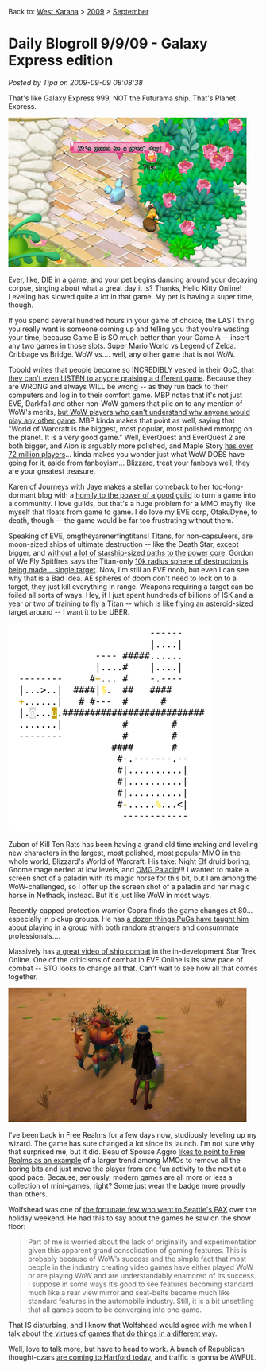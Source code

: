 Back to: [West Karana](/posts/westkarana.md) > [2009](/posts/2009/westkarana.md) > [September](./westkarana.md)
# Daily Blogroll 9/9/09 - Galaxy Express edition

*Posted by Tipa on 2009-09-09 08:08:38*

That's like Galaxy Express 999, NOT the Futurama ship. That's Planet Express.

![My pet loves me when I'm dead](../../../uploads/2009/09/hko-2009-09-08-21-52-33-20.jpg "My pet loves me when I'm dead")

Ever, like, DIE in a game, and your pet begins dancing around your decaying corpse, singing about what a great day it is? Thanks, Hello Kitty Online! Leveling has slowed quite a lot in that game. My pet is having a super time, though.

If you spend several hundred hours in your game of choice, the LAST thing you really want is someone coming up and telling you that you're wasting your time, because Game B is SO much better than your Game A -- insert any two games in those slots. Super Mario World vs Legend of Zelda. Cribbage vs Bridge. WoW vs.... well, any other game that is not WoW.

Tobold writes that people become so INCREDIBLY vested in their GoC, that [they can't even LISTEN to anyone praising a different game](http://tobolds.blogspot.com/2009/09/art-of-discussion.html). Because they are WRONG and always WILL be wrong -- as they run back to their computers and log in to their comfort game. MBP notes that it's not just EVE, Darkfall and other non-WoW gamers that pile on to any mention of WoW's merits, [but WoW players who can't understand why anyone would play any other game](http://mindbendingpuzzles.blogspot.com/2009/09/why-are-wow-players-so-defensive-about.html). MBP kinda makes that point as well, saying that "World of Warcraft is the biggest, most popular, most polished mmorpg on the planet. It is a very good game." Well, EverQuest and EverQuest 2 are both bigger, and Aion is arguably more polished, and Maple Story [has over 72 million players](http://www.gamasutra.com/view/feature/3617/understanding_freetoplay_.php)... kinda makes you wonder just what WoW DOES have going for it, aside from fanboyism... Blizzard, treat your fanboys well, they are your greatest treasure.

Karen of Journeys with Jaye makes a stellar comeback to her too-long-dormant blog with a [homily to the power of a good guild](http://www.journeyswithjaye.com/?p=1448) to turn a game into a community. I love guilds, but that's a huge problem for a MMO mayfly like myself that floats from game to game. I do love my EVE corp, OtakuDyne, to death, though -- the game would be far too frustrating without them.

Speaking of EVE, omgtheyarenerfingtitans! Titans, for non-capsuleers, are moon-sized ships of ultimate destruction -- like the Death Star, except bigger, and [without a lot of starship-sized paths to the power core](http://blogs.amctv.com/scifi-scanner/2009/08/bad-designs-in-star-wars.php). Gordon of We Fly Spitfires says the Titan-only [10k radius sphere of destruction is being made... single target](http://blog.weflyspitfires.com/2009/09/08/eve-online-dominion-titan-nerf-and-facebook-fun/). Now, I'm still an EVE noob, but even I can see why that is a Bad Idea. AE spheres of doom don't need to lock on to a target, they just kill everything in range. Weapons requiring a target can be foiled all sorts of ways. Hey, if I just spent hundreds of billions of ISK and a year or two of training to fly a Titan -- which is like flying an asteroid-sized target around -- I want it to be UBER.

![Paladins RULE!](../../../uploads/2009/09/nethackpally.jpg "Paladins RULE!")

Zubon of Kill Ten Rats has been having a grand old time making and leveling new characters in the largest, most polished, most popular MMO in the whole world, Blizzard's World of Warcraft. His take: Night Elf druid boring, Gnome mage nerfed at low levels, and [OMG Paladin](http://www.killtenrats.com/2009/09/08/a-tale-of-three-early-game-experiences/)!!! I wanted to make a screen shot of a paladin with its magic horse for this bit, but I am among the WoW-challenged, so I offer up the screen shot of a paladin and her magic horse in Nethack, instead. But it's just like WoW in most ways.

Recently-capped protection warrior Copra finds the game changes at 80... especially in pickup groups. He has [a dozen things PuGs have taught him](http://bullcopra.blogspot.com/2009/09/what-ive-learned-after-capping.html) about playing in a group with both random strangers and consummate professionals....

Massively has [a great video of ship combat](http://www.massively.com/2009/09/05/star-trek-online-video-footage-an-early-look-at-starship-combat/) in the in-development Star Trek Online. One of the criticisms of combat in EVE Online is its slow pace of combat -- STO looks to change all that. Can't wait to see how all that comes together.

![Wizard vs Crab](../../../uploads/2009/09/Fullscreen-capture-982009-75639-AM.jpg "Wizard vs Crab")

I've been back in Free Realms for a few days now, studiously leveling up my wizard. The game has sure changed a lot since its launch. I'm not sure why that surprised me, but it did. Beau of Spouse Aggro [likes to point to Free Realms as an example](http://epicdolls.com/beauturkey/?p=2092) of a larger trend among MMOs to remove all the boring bits and just move the player from one fun activity to the next at a good pace. Because, seriously, modern games are all more or less a collection of mini-games, right? Some just wear the badge more proudly than others.

Wolfshead was one of [the fortunate few who went to Seattle's PAX](http://www.wolfsheadonline.com/?p=3164) over the holiday weekend. He had this to say about the games he saw on the show floor:


> Part of me is worried about the lack of originality and experimentation given this apparent grand consolidation of gaming features. This is probably because of WoW’s success and the simple fact that most people in the industry creating video games have either played WoW or are playing WoW and are understandably enamored of its success. I suppose in some ways it’s good to see features becoming standard much like a rear view mirror and seat-belts became much like standard features in the automobile industry. Still, it is a bit unsettling that all games seem to be converging into one game.



That IS disturbing, and I know that Wolfshead would agree with me when I talk about [the virtues of games that do things in a different way](http://www.wolfsheadonline.com/?p=2570).

Well, love to talk more, but have to head to work. A bunch of Republican thought-czars [are coming to Hartford today](http://www.wtnh.com/dpp/news/hartford_cty/news_wtnh_hartford_motivational_speech_monumental_traffic_200909090534), and traffic is gonna be AWFUL.

